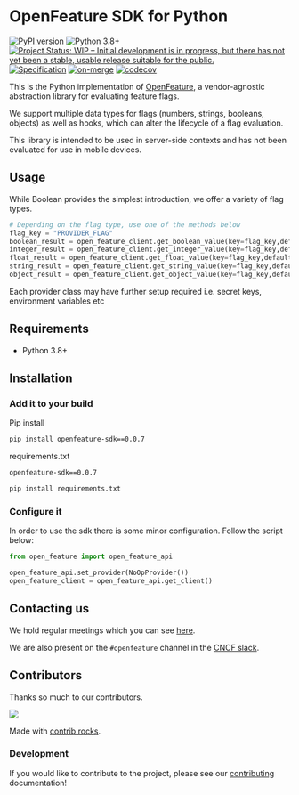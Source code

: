 # OpenFeature SDK for Python

[![PyPI version](https://badge.fury.io/py/openfeature-sdk.svg)](https://badge.fury.io/py/openfeature-sdk)
![Python 3.8+](https://img.shields.io/badge/python->=3.8-blue.svg)
[![Project Status: WIP – Initial development is in progress, but there has not yet been a stable, usable release suitable for the public.](https://www.repostatus.org/badges/latest/wip.svg)](https://www.repostatus.org/#wip)
[![Specification](https://img.shields.io/static/v1?label=Specification&message=v0.3.0&color=red)](https://github.com/open-feature/spec/tree/v0.3.0)
[![on-merge](https://github.com/open-feature/python-sdk/actions/workflows/merge.yml/badge.svg)](https://github.com/open-feature/python-sdk/actions/workflows/merge.yml)
[![codecov](https://codecov.io/gh/open-feature/python-sdk/branch/main/graph/badge.svg?token=FQ1I444HB3)](https://codecov.io/gh/open-feature/python-sdk)

This is the Python implementation of [OpenFeature](https://openfeature.dev), a vendor-agnostic abstraction library for evaluating feature flags.

We support multiple data types for flags (numbers, strings, booleans, objects) as well as hooks, which can alter the lifecycle of a flag evaluation.

This library is intended to be used in server-side contexts and has not been evaluated for use in mobile devices.

## Usage

While Boolean provides the simplest introduction, we offer a variety of flag types.

```python
# Depending on the flag type, use one of the methods below
flag_key = "PROVIDER_FLAG"
boolean_result = open_feature_client.get_boolean_value(key=flag_key,default_value=False)
integer_result = open_feature_client.get_integer_value(key=flag_key,default_value=-1)
float_result = open_feature_client.get_float_value(key=flag_key,default_value=-1)
string_result = open_feature_client.get_string_value(key=flag_key,default_value="")
object_result = open_feature_client.get_object_value(key=flag_key,default_value={})
```

Each provider class may have further setup required i.e. secret keys, environment variables etc

## Requirements

- Python 3.8+

## Installation

### Add it to your build

<!---x-release-please-start-version-->

Pip install

```bash
pip install openfeature-sdk==0.0.7
```

requirements.txt

```bash
openfeature-sdk==0.0.7
```

```python
pip install requirements.txt
```

<!---x-release-please-end-->

### Configure it

In order to use the sdk there is some minor configuration. Follow the script below:

```python
from open_feature import open_feature_api

open_feature_api.set_provider(NoOpProvider())
open_feature_client = open_feature_api.get_client()
```

## Contacting us

We hold regular meetings which you can see [here](https://github.com/open-feature/community/#meetings-and-events).

We are also present on the `#openfeature` channel in the [CNCF slack](https://slack.cncf.io/).

## Contributors

Thanks so much to our contributors.

<a href="https://github.com/open-feature/python-sdk/graphs/contributors">
  <img src="https://contrib.rocks/image?repo=open-feature/python-sdk" />
</a>

Made with [contrib.rocks](https://contrib.rocks).

### Development

If you would like to contribute to the project, please see our [contributing](./CONTRIBUTING.md) documentation!
